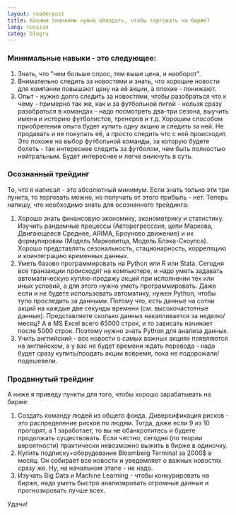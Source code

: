 ```yaml
---
layout: readerpost
title: Какими знаниями нужно обладать, чтобы торговать на бирже? 
lang: russian
categ: blogru
---
```


### Минимальные навыки - это следующее:

1. Знать, что "чем больше спрос, тем выше цена, и наоборот".
2. Внимательно следить за новостями и знать, что хорошие новости для компании повышают цену на её акции, а плохие - понижают.
3. Опыт - нужно долго следить за новостями, чтобы разобраться что к чему - примерно так же, как и за футбольной лигой - нельзя сразу разобраться в командах - надо посмотреть два-три сезона, выучить имена и историю футболистов, тренеров и т.д. Хорошим способом приобретения опыта будет купить одну акцию и следить за ней. Не продавать и не покупать её, а просто следить что с ней происходит. Это похоже на выбор футбольной команды, за которую будете болеть - так интереснее следить за футболом, чем быть полностью нейтральным. Будет интереснее и легче вникнуть в суть. 

### Осознанный трейдинг

То, что я написал - это абсолютный минимум. Если знать только эти три пункта, то торговать можно, но получать от этого прибыль - нет. Теперь напишу, что необходимо знать для осознанного трейдинга:

1. Хорошо знать финансовую экономику, эконометрику и статистику. Изучить рандомные процессы (Авторегресссия, цепи Маркова, Двигающееся Среднее, ARIMA, Броуново движение) и их формулировки (Модель Марковитца, Модель Блэка-Скоулса). Хорошо представлять сезональность, стационарность, корреляцию и коинтеграцию временных данных.
2. Уметь базово программировать на Python или R или Stata. Сегодня все транзакции происходят на компьютере, и надо уметь задавать автоматическую куплю-продажу акций при исполнении тех или иных условий, а для этого нужно уметь программировать. Даже если и не будете использовать автоматику, нужен Python, чтобы тупо проследить за данными. Потому что, есть данные на сотни акций на каждые две секунды времени (см. высокочастотные данные). Представляете сколько данных накапливается за неделю/месяц? А в MS Excel всего 65000 строк, и то зависать начинает после 5000 строк. Поэтому нужно знать Python для анализа данных.
3. Учить английский - все новости о самых важных акциях появляются на английском, а у вас не будет времени ждать перевода - надо будет сразу купить/продать акции вовремя, пока не подорожали/подешевели. 

### Продвинутый трейдинг
А ниже я приведу пункты для того, чтобы хорошо зарабатывать на бирже:

1. Создать команду людей из общего фонда. Диверсификация рисков - это распределение рисков по людям. Тогда, даже если 9 из 10 прогорят, а 1 заработает, то вы не обанкротитесь и будете продолжать существовать. Если честно, сегодня (по теории вероятности) практически невозможно выжить в бирже в одиночку.
2. Купить подписку+оборудование Bloomberg Terminal за 2000$ в месяц. Он собирает все новости и уведомляет о важных новостях сразу же. Ну, на начальном этапе - не надо.
3. Изучать Big Data и Machine Learning - чтобы конкурировать на бирже, надо уметь быстро анализировать огромные данные и прогнозировать лучше всех.

Удачи!
